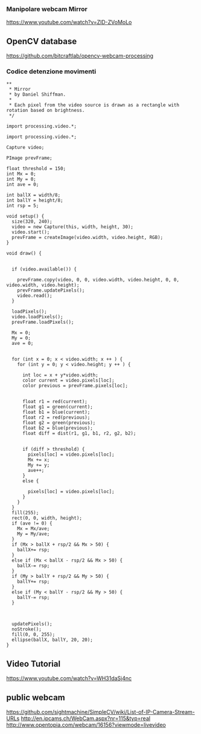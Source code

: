 ### Manipolare webcam Mirror

https://www.youtube.com/watch?v=ZlD-ZVoMoLo

## OpenCV database

https://github.com/bitcraftlab/opencv-webcam-processing


### Codice detenzione movimenti
```
**
 * Mirror 
 * by Daniel Shiffman.  
 *
 * Each pixel from the video source is drawn as a rectangle with rotation based on brightness.   
 */ 
 
import processing.video.*;

import processing.video.*;
 
Capture video;
 
PImage prevFrame;
 
float threshold = 150;
int Mx = 0;
int My = 0;
int ave = 0;
 
int ballX = width/8;
int ballY = height/8;
int rsp = 5;
 
void setup() {
  size(320, 240);
  video = new Capture(this, width, height, 30);
  video.start();
  prevFrame = createImage(video.width, video.height, RGB);
}
 
void draw() {
 
 
  if (video.available()) {
 
    prevFrame.copy(video, 0, 0, video.width, video.height, 0, 0, video.width, video.height); 
    prevFrame.updatePixels();
    video.read();
  }
 
  loadPixels();
  video.loadPixels();
  prevFrame.loadPixels();
 
  Mx = 0;
  My = 0;
  ave = 0;
 
 
  for (int x = 0; x < video.width; x ++ ) {
    for (int y = 0; y < video.height; y ++ ) {
 
      int loc = x + y*video.width;            
      color current = video.pixels[loc];      
      color previous = prevFrame.pixels[loc]; 
 
 
      float r1 = red(current); 
      float g1 = green(current); 
      float b1 = blue(current);
      float r2 = red(previous); 
      float g2 = green(previous); 
      float b2 = blue(previous);
      float diff = dist(r1, g1, b1, r2, g2, b2);
 
 
      if (diff > threshold) { 
        pixels[loc] = video.pixels[loc];
        Mx += x;
        My += y;
        ave++;
      } 
      else {
 
        pixels[loc] = video.pixels[loc];
      }
    }
  }
  fill(255);
  rect(0, 0, width, height);
  if (ave != 0) { 
    Mx = Mx/ave;
    My = My/ave;
  }
  if (Mx > ballX + rsp/2 && Mx > 50) {
    ballX+= rsp;
  }
  else if (Mx < ballX - rsp/2 && Mx > 50) {
    ballX-= rsp;
  }
  if (My > ballY + rsp/2 && My > 50) {
    ballY+= rsp;
  }
  else if (My < ballY - rsp/2 && My > 50) {
    ballY-= rsp;
  }
  

 
  updatePixels();
  noStroke();
  fill(0, 0, 255);
  ellipse(ballX, ballY, 20, 20);
}
  ```
## Video Tutorial 

https://www.youtube.com/watch?v=WH31daSj4nc


## public webcam

https://github.com/sightmachine/SimpleCV/wiki/List-of-IP-Camera-Stream-URLs
http://en.ipcams.ch/WebCam.aspx?nr=115&typ=real
http://www.opentopia.com/webcam/16156?viewmode=livevideo
